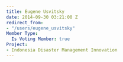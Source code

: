 ```yaml
---
title: Eugene Usvitsky
date: 2014-09-30 03:21:00 Z
redirect_from:
- "/users/eugene_usvitsky"
Member Type:
  Is Voting Member: true
Project:
- Indonesia Disaster Management Innovation
---
```


